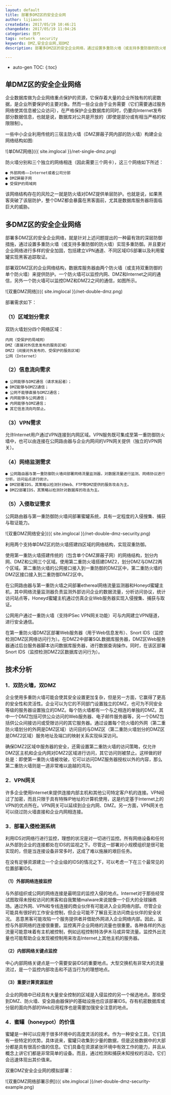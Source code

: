 ```yaml
---
layout: default
title: 部署多DMZ区的安全企业网
author: lijiaocn
createdate: 2017/05/19 10:46:21
changedate: 2017/05/19 11:04:26
categories: 技巧
tags: network  security
keywords: DMZ,安全企业网,双DMZ
description: 部署多DMZ区的安全企业网络，通过设置多重防火墙（或支持多重防御的防火墙）实现多重防御

---
```


* auto-gen TOC:
{:toc}

## 单DMZ区的安全企业网络

企业数据库做为企业网络重点保护的资源，它保存着大量的企业所独有的机密数据，是企业所要保护的主要对象。然而一些企业由于业务需要（它们需要通过服务网络使其信息被公众访问），在严格保护企业数据库的同时，仍要向Internet发布部分数据信息，也就是说，数据库对公共是开放的（即使是部分或有相当严格的权限限制）。

一些中小企业利用传统的三宿主防火墙（DMZ屏蔽子网内部的防火墙）构建企业网络结构如图:

![单DMZ网络]({{ site.imglocal }}/net-single-dmz.png)

防火墙分别和三个独立的网络相连（因此需要三个网卡），这三个网络如下所述：

	● 外部网络——Internet或者公司分部
	● DMZ屏蔽子网
	● 受保护的局域网

该网络结构存在的风险之一就是防火墙对DMZ提供单层防护。也就是说，如果黑客突破了该层防护，整个DMZ都会暴露在黑客面前，尤其是数据库服务器将面临巨大的威胁。

## 多DMZ区的安全企业网络

部署多DMZ区的安全企业网络，就是针对上述问题提出的一种最有效的深层防御措施，通过设置多重防火墙（或支持多重防御的防火墙）实现多重防御。并且要对企业网络进行多样的安全加固，包括建立VPN通道、不同区域IDS部署以及利用蜜罐实现黑客追踪取证。

部署双DMZ区的企业网络结构，数据库服务器由两个防火墙（或支持双重防御的单个防火墙）来提供防护。一个防火墙可以监控内网、DMZ和Internet之间的通信，另外一个防火墙可以监控DMZ和DMZ2之间的通信，如图所示。

![双重DMZ网络]({{ site.imglocal }}/net-double-dmz.png)

部署需求如下：

### （1）区域划分需求

双防火墙划分四个网络区域：

	内网（受保护的局域网）
	DMZ（直接对外信息发布的服务区域）
	DMZ2（间接对外发布的、受保护的服务区域）
	公网（Internet）

### （2）信息流向需求

	● 公网能够与DMZ通信（请求发起者）；
	● DMZ能够与DMZ2通信；
	● 公网不能够直接与DMZ2通信；
	● 内网能够与公网通信；
	● 内网能够与DMZ通信；
	● 其它信息流向均禁止。 

### （3）VPN需求

允许Internet用户通过VPN连接到内网区域。VPN服务既可集成至第一重防御防火墙中，也可以由连接在公网路由器与企业内网间的VPN网关提供（独立的VPN网关）。

### （4）网络监测需求

	● 公网路由器与第一重防御防火墙间部署网络流量监测器，对数据流量进行监测、网络协议进行分析，访问站点进行统计。
	● DMZ部署IDS，其策略以检测针对Web、FTP等DMZ提供的服务攻击为主。
	● DMZ2部署IDS，其策略以检测针对数据库的攻击为主。

### （5）入侵取证需求

公网路由器与第一重防御防火墙间部署蜜罐系统，具有一定程度的入侵搜集、捕获与取证能力。

![双重DMZ网络安全]({{ site.imglocal }}/net-double-dmz-security.png)

利用两个支持单DMZ区的防火墙搭建四区域的网络结构，实现双重防御。

使用第一重防火墙搭建传统的（包含单个DMZ屏蔽子网）的网络结构，划分内网、DMZ和公网三个区域。使用第二重防火墙搭建DMZ2，划分DMZ与DMZ2两个区域。第二重防火墙的公网接口接入到一重防御的DMZ区中，第二重防火墙的DMZ区接口接入到二重防御DMZ2区中。 

在公网路由器与第一重防火墙之间部署ethereal网络流量监测器和Honeyd蜜罐主机，其中网络流量监测器负责监测外部访问企业的数据流量，分析访问协议，统计访问站点等，Honeyd蜜罐主机通过仿真企业Web服务器实现入侵搜集、捕获与取证。

公网用户通过一重防火墙（支持IPSec VPN网关功能）可与内网建立VPN隧道，进行安全通信。

在第一重防火墙DMZ区部署Web服务器（用于Web信息发布）、Snort IDS（监控检测DMZ区网络访问行为）。在DMZ2中部署SQL数据库服务器，DMZ区Web服务器通过后台服务器脚本访问数据库服务器，进行数据查询操作。同时，在该区部署Snort IDS（监控检测DMZ2区数据库访问行为）。

## 技术分析

###  1．双防火墙，双DMZ

企业使用多重防火墙可能会使其安全设置更加复杂，但是另一方面，它赢得了更高的安全性和灵活性。企业可以为它的不同部门设置独立的DMZ，也可为不同安全等级的服务器设置独立的DMZ。每个防火墙都有一个与之相连的单独的DMZ。其中一个DMZ包括可供公众访问的Web服务器、电子邮件服务器等，另一个DMZ包括供公众间接访问或受限访问的其它服务器。通过设置每个防火墙的外网（第二重防火墙划分的外网是DMZ区域）访问目的与DMZ区（第二重防火墙划分的DMZ区是DMZ2区域）服务地址及端口的映射关系实现纵深访问。

确保DMZ2区域中服务器的安全，还需设置第二重防火墙的访问策略，仅允许DMZ区主机和企业内网对DMZ2区域进行访问，其它访问则被禁止。这样做的好处是：即使第一重防火墙被攻破，它可以访问DMZ服务器授权以外的内容，那么第二重防火墙则是一道非常难以逾越的鸿沟。

### 2．VPN网关

许多企业使用Internet来提供连接内部主机和其他公司特定客户机的连接。VPN经过了加密，而且只限于具有特殊IP地址的计算机使用，这是约定基于Internet上的VPN的优点所在。VPN网关可以延续到企业内网、DMZ。另一方面，VPN网关也可以绕过防火墙直接和企业内网相连接。

### 3．部署入侵检测系统

利用IDS对网络行进行监控，理想的状况是对一切进行监控。所有网络设备和任何从外部到企业的连接都处在IDS的监视之下。尽管这一部署对小规模组织是很可能实现的，但是当连接设备非常多时，这成了难以施展的艰巨任务。

在没有足够资源建立一个企业级的IDS的情况之下，可以考虑一下在三个最常见的位置部署IDS。 

#### （1）外部网络连接监控

与外部组织或公网的网络连接是最明显的监控入侵的地点。Internet对于那些经常试图取得未授权访问的黑客和自我繁殖malware来说就像一个巨大的全球操练场。通过外网、VPN和专线连接的商业伙伴有可能进入企业网络内部。尽管企业可能具有很好的工作安全控制，但企业可能不了解且无法访问商业伙伴的安全状况。
恶意黑客可能攻陷一个服务提供者并借助外网进入企业网络内部。因此，监控与外部网络的连接很重要。监控离开企业网络的流量也很重要。各种各样的外出流量可能意味着有主机被控制，例如远程控制特洛伊木马或异常流量。监控外出流量也可能帮助企业发现被控制用来攻击Internet上其他主机的服务器。 

#### （2）内部网络关键点监控

中心内部网络关键点是一个需要安装IDS的重要地点。大型交换机有非常大的流量流过，是一个监控内部攻击和不适当行为的理想地点。 

#### （3）重要计算资源监控

企业的网络中已经具有大量安全控制的区域是入侵监控的另一个候选地点。那些受到DMZ、防火墙、安全路由器保护的基础设施也应该部署IDS。存有机密数据库或分层的面向外部的Web应用程序也是需要加强安全注意的地点。 

### 4．蜜罐（honeypot）的价值

蜜罐是一种可以应用于很多环境中的高度灵活的技术。作为一种安全工具，它们具有一些特定的优势。具体说来，蜜罐只收集到少量的数据，但是这些数据中的大部分都是具有很高价值的信息。它们具备在资源紧张环境中有效工作的能力，并且从概念上讲它们都是非常简单的设备。而且，通过检测和捕获未知授权的活动，它们会迅速体现出其价值来。

双重DMZ安全企业网的模拟部署：

![双重DMZ网络部署示例]({{ site.imglocal }}/net-double-dmz-security-example.png)
